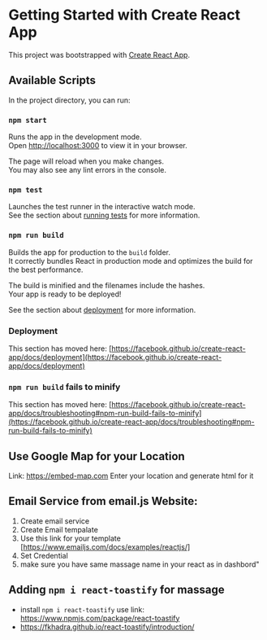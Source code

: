# Getting Started with Create React App

This project was bootstrapped with [Create React App](https://github.com/facebook/create-react-app).

## Available Scripts

In the project directory, you can run:

### `npm start`

Runs the app in the development mode.\
Open [http://localhost:3000](http://localhost:3000) to view it in your browser.

The page will reload when you make changes.\
You may also see any lint errors in the console.

### `npm test`

Launches the test runner in the interactive watch mode.\
See the section about [running tests](https://facebook.github.io/create-react-app/docs/running-tests) for more information.

### `npm run build`

Builds the app for production to the `build` folder.\
It correctly bundles React in production mode and optimizes the build for the best performance.

The build is minified and the filenames include the hashes.\
Your app is ready to be deployed!

See the section about [deployment](https://facebook.github.io/create-react-app/docs/deployment) for more information.

### Deployment

This section has moved here: [https://facebook.github.io/create-react-app/docs/deployment](https://facebook.github.io/create-react-app/docs/deployment)

### `npm run build` fails to minify

This section has moved here: [https://facebook.github.io/create-react-app/docs/troubleshooting#npm-run-build-fails-to-minify](https://facebook.github.io/create-react-app/docs/troubleshooting#npm-run-build-fails-to-minify)


## Use Google Map for your Location
Link: https://embed-map.com
Enter your location and generate html for it


## Email Service from email.js Website:
1. Create email service
2. Create Email tempalate
3. Use this link for your template [https://www.emailjs.com/docs/examples/reactjs/]
3. Set Credential 
4. make sure you have same massage name in your react as in dashbord"

## Adding `npm i react-toastify` for massage
- install `npm i react-toastify` use link: https://www.npmjs.com/package/react-toastify
- https://fkhadra.github.io/react-toastify/introduction/